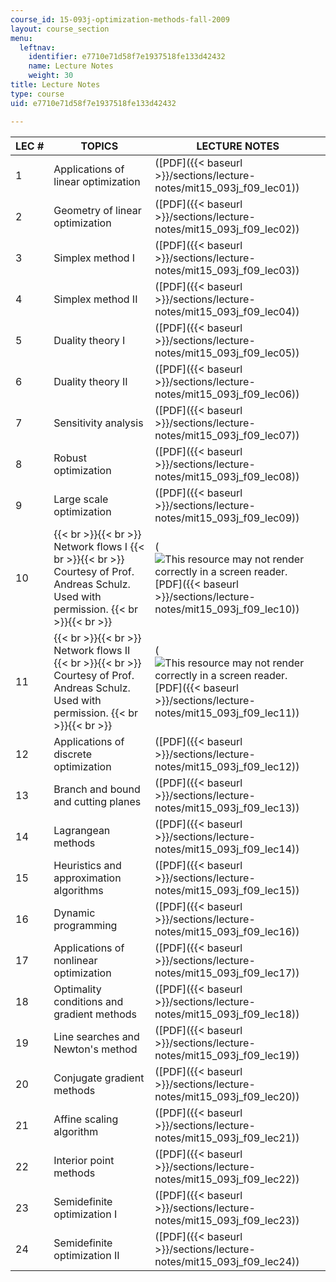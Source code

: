 ```yaml
---
course_id: 15-093j-optimization-methods-fall-2009
layout: course_section
menu:
  leftnav:
    identifier: e7710e71d58f7e1937518fe133d42432
    name: Lecture Notes
    weight: 30
title: Lecture Notes
type: course
uid: e7710e71d58f7e1937518fe133d42432

---
```


| LEC # | TOPICS | LECTURE NOTES |
| --- | --- | --- |
| 1 | Applications of linear optimization | ([PDF]({{< baseurl >}}/sections/lecture-notes/mit15_093j_f09_lec01)) |
| 2 | Geometry of linear optimization | ([PDF]({{< baseurl >}}/sections/lecture-notes/mit15_093j_f09_lec02)) |
| 3 | Simplex method I | ([PDF]({{< baseurl >}}/sections/lecture-notes/mit15_093j_f09_lec03)) |
| 4 | Simplex method II | ([PDF]({{< baseurl >}}/sections/lecture-notes/mit15_093j_f09_lec04)) |
| 5 | Duality theory I | ([PDF]({{< baseurl >}}/sections/lecture-notes/mit15_093j_f09_lec05)) |
| 6 | Duality theory II | ([PDF]({{< baseurl >}}/sections/lecture-notes/mit15_093j_f09_lec06)) |
| 7 | Sensitivity analysis | ([PDF]({{< baseurl >}}/sections/lecture-notes/mit15_093j_f09_lec07)) |
| 8 | Robust optimization | ([PDF]({{< baseurl >}}/sections/lecture-notes/mit15_093j_f09_lec08)) |
| 9 | Large scale optimization | ([PDF]({{< baseurl >}}/sections/lecture-notes/mit15_093j_f09_lec09)) |
| 10 |  {{< br >}}{{< br >}} Network flows I {{< br >}}{{< br >}} Courtesy of Prof. Andreas Schulz. Used with permission. {{< br >}}{{< br >}}  | (![This resource may not render correctly in a screen reader.](/images/inacessible.gif)[PDF]({{< baseurl >}}/sections/lecture-notes/mit15_093j_f09_lec10)) |
| 11 |  {{< br >}}{{< br >}} Network flows II {{< br >}}{{< br >}} Courtesy of Prof. Andreas Schulz. Used with permission. {{< br >}}{{< br >}}  | (![This resource may not render correctly in a screen reader.](/images/inacessible.gif)[PDF]({{< baseurl >}}/sections/lecture-notes/mit15_093j_f09_lec11)) |
| 12 | Applications of discrete optimization | ([PDF]({{< baseurl >}}/sections/lecture-notes/mit15_093j_f09_lec12)) |
| 13 | Branch and bound and cutting planes | ([PDF]({{< baseurl >}}/sections/lecture-notes/mit15_093j_f09_lec13)) |
| 14 | Lagrangean methods | ([PDF]({{< baseurl >}}/sections/lecture-notes/mit15_093j_f09_lec14)) |
| 15 | Heuristics and approximation algorithms | ([PDF]({{< baseurl >}}/sections/lecture-notes/mit15_093j_f09_lec15)) |
| 16 | Dynamic programming | ([PDF]({{< baseurl >}}/sections/lecture-notes/mit15_093j_f09_lec16)) |
| 17 | Applications of nonlinear optimization | ([PDF]({{< baseurl >}}/sections/lecture-notes/mit15_093j_f09_lec17)) |
| 18 | Optimality conditions and gradient methods | ([PDF]({{< baseurl >}}/sections/lecture-notes/mit15_093j_f09_lec18)) |
| 19 | Line searches and Newton's method | ([PDF]({{< baseurl >}}/sections/lecture-notes/mit15_093j_f09_lec19)) |
| 20 | Conjugate gradient methods | ([PDF]({{< baseurl >}}/sections/lecture-notes/mit15_093j_f09_lec20)) |
| 21 | Affine scaling algorithm | ([PDF]({{< baseurl >}}/sections/lecture-notes/mit15_093j_f09_lec21)) |
| 22 | Interior point methods | ([PDF]({{< baseurl >}}/sections/lecture-notes/mit15_093j_f09_lec22)) |
| 23 | Semidefinite optimization I | ([PDF]({{< baseurl >}}/sections/lecture-notes/mit15_093j_f09_lec23)) |
| 24 | Semidefinite optimization II | ([PDF]({{< baseurl >}}/sections/lecture-notes/mit15_093j_f09_lec24))